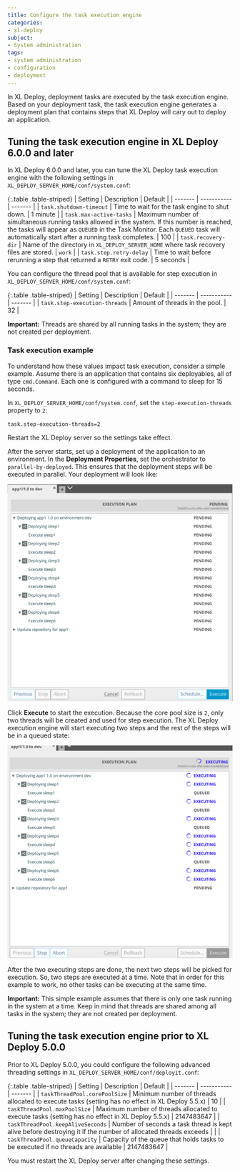 ```yaml
---
title: Configure the task execution engine
categories:
- xl-deploy
subject:
- System administration
tags:
- system administration
- configuration
- deployment
---
```


In XL Deploy, deployment tasks are executed by the task execution engine. Based on your deployment task, the task execution engine generates a deployment plan that contains steps that XL Deploy will cary out to deploy an application.

## Tuning the task execution engine in XL Deploy 6.0.0 and later

In XL Deploy 6.0.0 and later, you can tune the XL Deploy task execution engine with the following settings in `XL_DEPLOY_SERVER_HOME/conf/system.conf`:

{:.table .table-striped}
| Setting | Description | Default |
| ------- | ----------- | ------- |
| `task.shutdown-timeout` | Time to wait for the task engine to shut down. | 1 minute |
| `task.max-active-tasks` | Maximum number of simultaneous running tasks allowed in the system. If this number is reached, the tasks will appear as `QUEUED` in the Task Monitor. Each `QUEUED` task will automatically start after a running task completes. | 100 |
| `task.recovery-dir` | Name of the directory in `XL_DEPLOY_SERVER_HOME` where task recovery files are stored. | `work` |
| `task.step.retry-delay` | Time to wait before rerunning a step that returned a `RETRY` exit code. | 5 seconds |

 You can configure the thread pool that is available for step execution in `XL_DEPLOY_SERVER_HOME/conf/system.conf`:

{:.table .table-striped}
| Setting | Description | Default |
| ------- | ----------- | ------- |
| `task.step-execution-threads` | Amount of threads in the pool. | 32 |

**Important:** Threads are shared by all running tasks in the system; they are not created per deployment.

### Task execution example

To understand how these values impact task execution, consider a simple example. Assume there is an application that contains six deployables, all of type `cmd.Command`. Each one is configured with a command to sleep for 15 seconds.

In `XL_DEPLOY_SERVER_HOME/conf/system.conf`, set the `step-execution-threads` property to `2`:

    task.step-execution-threads=2

Restart the XL Deploy server so the settings take effect.

After the server starts, set up a deployment of the application to an environment. In the **Deployment Properties**, set the orchestrator to `parallel-by-deployed`. This ensures that the deployment steps will be executed in parallel. Your deployment will look like:

![Sample deployment plan with parallel-by-deployed orchestrator](images/tuning/deployment-plan.png)

Click **Execute** to start the execution. Because the core pool size is `2`, only two threads will be created and used for step execution. The XL Deploy execution engine will start executing two steps and the rest of the steps will be in a queued state:

![Deployment with limited core pool size](images/tuning/execution-first-two-tasks.png)

After the two executing steps are done, the next two steps will be picked for execution. So, two steps are executed at a time. Note that in order for this example to work, no other tasks can be executing at the same time.

**Important:** This simple example assumes that there is only one task running in the system at a time. Keep in mind that threads are shared among all tasks in the system; they are not created per deployment.

## Tuning the task execution engine prior to XL Deploy 5.0.0

Prior to XL Deploy 5.0.0, you could configure the following advanced threading settings in `XL_DEPLOY_SERVER_HOME/conf/deployit.conf`:

{:.table .table-striped}
| Setting | Description | Default |
| ------- | ----------- | ------- |
| `taskThreadPool.corePoolSize` | Minimum number of threads allocated to execute tasks (setting has no effect in XL Deploy 5.5.x) | 10 |
| `taskThreadPool.maxPoolSize` | Maximum number of threads allocated to execute tasks (setting has no effect in XL Deploy 5.5.x) | 2147483647 |
| `taskThreadPool.keepAliveSeconds` | Number of seconds a task thread is kept alive before destroying it if the number of allocated threads exceeds | |
| `taskThreadPool.queueCapacity` | Capacity of the queue that holds tasks to be executed if no threads are available | 2147483647 |

You must restart the XL Deploy server after changing these settings.
